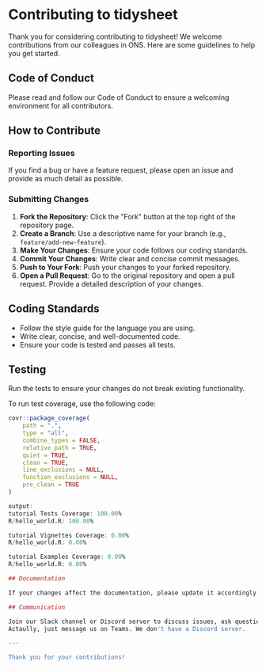 # Contributing to tidysheet

Thank you for considering contributing to tidysheet! We welcome contributions from our colleagues in ONS. Here are some guidelines to help you get started.

## Code of Conduct

Please read and follow our Code of Conduct to ensure a welcoming environment for all contributors.

## How to Contribute

### Reporting Issues

If you find a bug or have a feature request, please open an issue and provide as much detail as possible.

### Submitting Changes

1. **Fork the Repository**: Click the "Fork" button at the top right of the repository page.
2. **Create a Branch**: Use a descriptive name for your branch (e.g., `feature/add-new-feature`).
3. **Make Your Changes**: Ensure your code follows our coding standards.
4. **Commit Your Changes**: Write clear and concise commit messages.
5. **Push to Your Fork**: Push your changes to your forked repository.
6. **Open a Pull Request**: Go to the original repository and open a pull request. Provide a detailed description of your changes.

## Coding Standards

- Follow the style guide for the language you are using.
- Write clear, concise, and well-documented code.
- Ensure your code is tested and passes all tests.

## Testing

Run the tests to ensure your changes do not break existing functionality. 

To run test coverage, use the following code:

```r
covr::package_coverage(
    path = ".",
    type = "all",
    combine_types = FALSE,
    relative_path = TRUE,
    quiet = TRUE,
    clean = TRUE,
    line_exclusions = NULL,
    function_exclusions = NULL,
    pre_clean = TRUE
)

output:
tutorial Tests Coverage: 100.00%
R/hello_world.R: 100.00%

tutorial Vignettes Coverage: 0.00%
R/hello_world.R: 0.00%

tutorial Examples Coverage: 0.00%
R/hello_world.R: 0.00%

## Documentation

If your changes affect the documentation, please update it accordingly. This includes the README, inline comments, and any other relevant documentation files.

## Communication

Join our Slack channel or Discord server to discuss issues, ask questions, and collaborate with other contributors ;-)
Actaully, just message us on Teams. We don't have a Discord server.

---

Thank you for your contributions!

```
